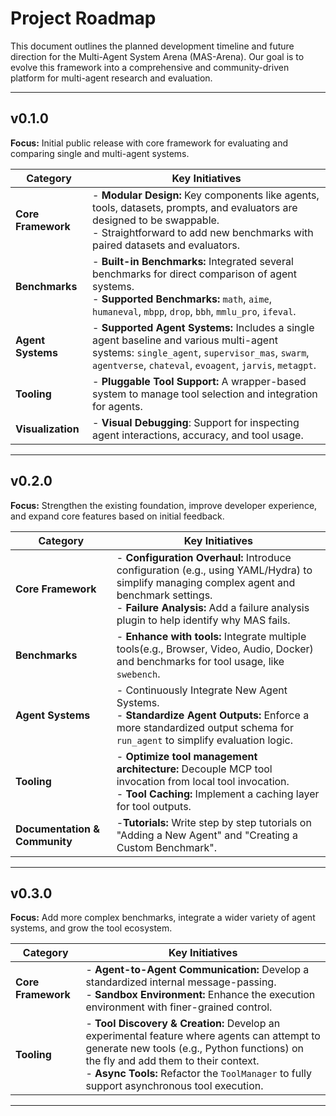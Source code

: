 # Project Roadmap

This document outlines the planned development timeline and future direction for the Multi-Agent System Arena (MAS-Arena). Our goal is to evolve this framework into a comprehensive and community-driven platform for multi-agent research and evaluation.

---

## v0.1.0 

**Focus:** Initial public release with core framework for evaluating and comparing single and multi-agent systems.

| Category                  | Key Initiatives                                                                                                                                                             |
| ------------------------- | --------------------------------------------------------------------------------------------------------------------------------------------------------------------------- |
| **Core Framework**        | - **Modular Design:** Key components like agents, tools, datasets, prompts, and evaluators are designed to be swappable. <br>- Straightforward to add new benchmarks with paired datasets and evaluators. |
| **Benchmarks**            | - **Built-in Benchmarks:** Integrated several benchmarks for direct comparison of agent systems. <br>- **Supported Benchmarks:** `math`, `aime`, `humaneval`, `mbpp`, `drop`, `bbh`, `mmlu_pro`, `ifeval`. |
| **Agent Systems**         | - **Supported Agent Systems:** Includes a single agent baseline and various multi-agent systems: `single_agent`, `supervisor_mas`, `swarm`, `agentverse`, `chateval`, `evoagent`, `jarvis`, `metagpt`. |
| **Tooling**               | - **Pluggable Tool Support:** A wrapper-based system to manage tool selection and integration for agents. |
| **Visualization**         | - **Visual Debugging**: Support for inspecting agent interactions, accuracy, and tool usage. |


---

## v0.2.0

**Focus:** Strengthen the existing foundation, improve developer experience, and expand core features based on initial feedback.

| Category                  | Key Initiatives                                                                                                                                                             |
| ------------------------- | --------------------------------------------------------------------------------------------------------------------------------------------------------------------------- |
| **Core Framework**        | - **Configuration Overhaul:** Introduce configuration (e.g., using YAML/Hydra) to simplify managing complex agent and benchmark settings. <br> - **Failure Analysis:** Add a failure analysis plugin to help identify why MAS fails. |
| **Benchmarks**            | - **Enhance with tools:** Integrate multiple tools(e.g., Browser, Video, Audio, Docker) and benchmarks for tool usage, like `swebench`. |
| **Agent Systems**         | - Continuously Integrate New Agent Systems.<br/>- **Standardize Agent Outputs:** Enforce a more standardized output schema for `run_agent` to simplify evaluation logic. |
| **Tooling**               | - **Optimize tool management architecture:** Decouple MCP tool invocation from local tool invocation. <br/>- **Tool Caching:** Implement a caching layer for tool outputs. |
| **Documentation & Community** | -**Tutorials:** Write step by step tutorials on "Adding a New Agent" and "Creating a Custom Benchmark". |

---

## v0.3.0 

**Focus:** Add more complex benchmarks, integrate a wider variety of agent systems, and grow the tool ecosystem.

| Category                  | Key Initiatives                                                                                                                                                             |
| ------------------------- | --------------------------------------------------------------------------------------------------------------------------------------------------------------------------- |
| **Core Framework**        | - **Agent-to-Agent Communication:** Develop a standardized internal message-passing. <br/>- **Sandbox Environment:** Enhance the execution environment with finer-grained control. |
| **Tooling**               | - **Tool Discovery & Creation:** Develop an experimental feature where agents can attempt to generate new tools (e.g., Python functions) on the fly and add them to their context.<br/>- **Async Tools:** Refactor the `ToolManager` to fully support asynchronous tool execution. |

---